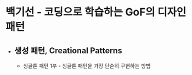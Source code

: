 # 백기선 - 코딩으로 학습하는 GoF의 디자인 패턴

- 생성 패턴, Creational Patterns
  - 
  - 싱글톤 패턴 1부 - 싱글톤 패턴을 가장 단순히 구현하는 방법
